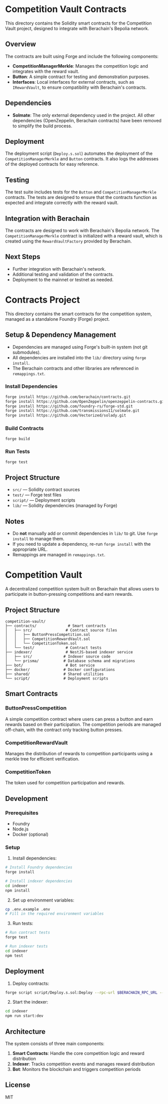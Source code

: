 # Competition Vault Contracts

This directory contains the Solidity smart contracts for the Competition Vault project, designed to integrate with Berachain's Bepolia network.

## Overview

The contracts are built using Forge and include the following components:

- **CompetitionManagerMerkle**: Manages the competition logic and integrates with the reward vault.
- **Button**: A simple contract for testing and demonstration purposes.
- **Interfaces**: Local interfaces for external contracts, such as `IRewardVault`, to ensure compatibility with Berachain's contracts.

## Dependencies

- **Solmate**: The only external dependency used in the project. All other dependencies (OpenZeppelin, Berachain contracts) have been removed to simplify the build process.

## Deployment

The deployment script (`Deploy.s.sol`) automates the deployment of the `CompetitionManagerMerkle` and `Button` contracts. It also logs the addresses of the deployed contracts for easy reference.

## Testing

The test suite includes tests for the `Button` and `CompetitionManagerMerkle` contracts. The tests are designed to ensure that the contracts function as expected and integrate correctly with the reward vault.

## Integration with Berachain

The contracts are designed to work with Berachain's Bepolia network. The `CompetitionManagerMerkle` contract is initialized with a reward vault, which is created using the `RewardVaultFactory` provided by Berachain.

## Next Steps

- Further integration with Berachain's network.
- Additional testing and validation of the contracts.
- Deployment to the mainnet or testnet as needed.

# Contracts Project

This directory contains the smart contracts for the competition system, managed as a standalone Foundry (Forge) project.

## Setup & Dependency Management

- Dependencies are managed using Forge's built-in system (not git submodules).
- All dependencies are installed into the `lib/` directory using `forge install`.
- The Berachain contracts and other libraries are referenced in `remappings.txt`.

### Install Dependencies
```sh
forge install https://github.com/berachain/contracts.git
forge install https://github.com/OpenZeppelin/openzeppelin-contracts.git
forge install https://github.com/foundry-rs/forge-std.git
forge install https://github.com/transmissions11/solmate.git
forge install https://github.com/Vectorized/solady.git
```

### Build Contracts
```sh
forge build
```

### Run Tests
```sh
forge test
```

## Project Structure
- `src/` — Solidity contract sources
- `test/` — Forge test files
- `script/` — Deployment scripts
- `lib/` — Solidity dependencies (managed by Forge)

## Notes
- Do **not** manually add or commit dependencies in `lib/` to git. Use `forge install` to manage them.
- If you need to update a dependency, re-run `forge install` with the appropriate URL.
- Remappings are managed in `remappings.txt`.

# Competition Vault

A decentralized competition system built on Berachain that allows users to participate in button-pressing competitions and earn rewards.

## Project Structure

```
competition-vault/
├── contracts/              # Smart contracts
│   ├── src/               # Contract source files
│   │   ├── ButtonPressCompetition.sol
│   │   ├── CompetitionRewardVault.sol
│   │   └── CompetitionToken.sol
│   └── test/              # Contract tests
├── indexer/               # NestJS-based indexer service
│   ├── src/              # Indexer source code
│   └── prisma/           # Database schema and migrations
├── bot/                   # Bot service
├── docker/               # Docker configurations
├── shared/               # Shared utilities
└── script/               # Deployment scripts
```

## Smart Contracts

### ButtonPressCompetition
A simple competition contract where users can press a button and earn rewards based on their participation. The competition periods are managed off-chain, with the contract only tracking button presses.

### CompetitionRewardVault
Manages the distribution of rewards to competition participants using a merkle tree for efficient verification.

### CompetitionToken
The token used for competition participation and rewards.

## Development

### Prerequisites
- Foundry
- Node.js
- Docker (optional)

### Setup

1. Install dependencies:
```bash
# Install Foundry dependencies
forge install

# Install indexer dependencies
cd indexer
npm install
```

2. Set up environment variables:
```bash
cp .env.example .env
# Fill in the required environment variables
```

3. Run tests:
```bash
# Run contract tests
forge test

# Run indexer tests
cd indexer
npm test
```

## Deployment

1. Deploy contracts:
```bash
forge script script/Deploy.s.sol:Deploy --rpc-url $BERACHAIN_RPC_URL --broadcast
```

2. Start the indexer:
```bash
cd indexer
npm run start:dev
```

## Architecture

The system consists of three main components:

1. **Smart Contracts**: Handle the core competition logic and reward distribution
2. **Indexer**: Tracks competition events and manages reward distribution
3. **Bot**: Monitors the blockchain and triggers competition periods

## License

MIT 